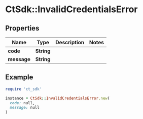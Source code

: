 # CtSdk::InvalidCredentialsError

## Properties

| Name | Type | Description | Notes |
| ---- | ---- | ----------- | ----- |
| **code** | **String** |  |  |
| **message** | **String** |  |  |

## Example

```ruby
require 'ct_sdk'

instance = CtSdk::InvalidCredentialsError.new(
  code: null,
  message: null
)
```

